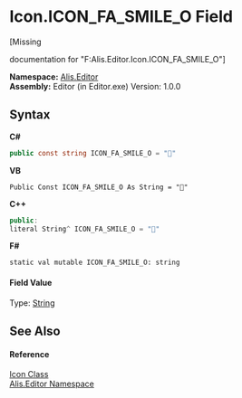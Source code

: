 # Icon.ICON_FA_SMILE_O Field
 

\[Missing <summary> documentation for "F:Alis.Editor.Icon.ICON_FA_SMILE_O"\]

**Namespace:**&nbsp;<a href="b150ade4-39de-a232-5f06-d3cdc1b2c538">Alis.Editor</a><br />**Assembly:**&nbsp;Editor (in Editor.exe) Version: 1.0.0

## Syntax

**C#**<br />
``` C#
public const string ICON_FA_SMILE_O = ""
```

**VB**<br />
``` VB
Public Const ICON_FA_SMILE_O As String = ""
```

**C++**<br />
``` C++
public:
literal String^ ICON_FA_SMILE_O = ""
```

**F#**<br />
``` F#
static val mutable ICON_FA_SMILE_O: string
```


#### Field Value
Type: <a href="https://docs.microsoft.com/dotnet/api/system.string" target="_blank">String</a>

## See Also


#### Reference
<a href="cc0f883c-67f8-f772-c6d7-a60b129f22a7">Icon Class</a><br /><a href="b150ade4-39de-a232-5f06-d3cdc1b2c538">Alis.Editor Namespace</a><br />